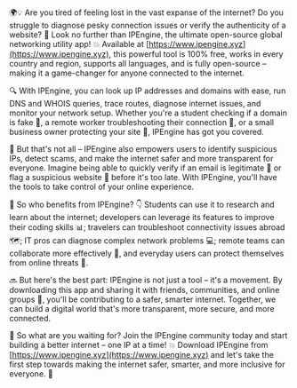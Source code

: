 🌍💡 Are you tired of feeling lost in the vast expanse of the internet? Do you struggle to diagnose pesky connection issues or verify the authenticity of a website? 🤔 Look no further than IPEngine, the ultimate open-source global networking utility app! 💥 Available at [https://www.ipengine.xyz](https://www.ipengine.xyz), this powerful tool is 100% free, works in every country and region, supports all languages, and is fully open-source – making it a game-changer for anyone connected to the internet.

🔍 With IPEngine, you can look up IP addresses and domains with ease, run DNS and WHOIS queries, trace routes, diagnose internet issues, and monitor your network setup. Whether you're a student checking if a domain is fake 👀, a remote worker troubleshooting their connection 🏢, or a small business owner protecting your site 💼, IPEngine has got you covered.

🚀 But that's not all – IPEngine also empowers users to identify suspicious IPs, detect scams, and make the internet safer and more transparent for everyone. Imagine being able to quickly verify if an email is legitimate 📨 or flag a suspicious website 🔴 before it's too late. With IPEngine, you'll have the tools to take control of your online experience.

👥 So who benefits from IPEngine? 👇 Students can use it to research and learn about the internet; developers can leverage its features to improve their coding skills 📊; travelers can troubleshoot connectivity issues abroad 🗺️; IT pros can diagnose complex network problems 💻; remote teams can collaborate more effectively 🤝, and everyday users can protect themselves from online threats 👀.

🔜 But here's the best part: IPEngine is not just a tool – it's a movement. By downloading this app and sharing it with friends, communities, and online groups 📱, you'll be contributing to a safer, smarter internet. Together, we can build a digital world that's more transparent, more secure, and more connected.

🎉 So what are you waiting for? Join the IPEngine community today and start building a better internet – one IP at a time! 💥 Download IPEngine from [https://www.ipengine.xyz](https://www.ipengine.xyz) and let's take the first step towards making the internet safer, smarter, and more inclusive for everyone. 🌟
